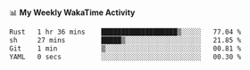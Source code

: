 <!--
**stamp711/stamp711** is a ✨ _special_ ✨ repository because its `README.md` (this file) appears on your GitHub profile.

Here are some ideas to get you started:

- 🔭 I’m currently working on ...
- 🌱 I’m currently learning ...
- 👯 I’m looking to collaborate on ...
- 🤔 I’m looking for help with ...
- 💬 Ask me about ...
- 📫 How to reach me: ...
- 😄 Pronouns: ...
- ⚡ Fun fact: ...
-->

📊 **My Weekly WakaTime Activity**

<!--START_SECTION:waka-->

```txt
Rust   1 hr 36 mins    ███████████████████▒░░░░░   77.04 %
sh     27 mins         █████▒░░░░░░░░░░░░░░░░░░░   21.85 %
Git    1 min           ▒░░░░░░░░░░░░░░░░░░░░░░░░   00.81 %
YAML   0 secs          ░░░░░░░░░░░░░░░░░░░░░░░░░   00.30 %
```

<!--END_SECTION:waka-->
